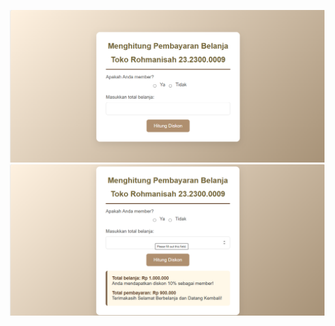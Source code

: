 ![alt text](https://github.com/rohma2309/prog_hitung_belanja/blob/main/Screenshot%202024-10-05%20162628.png?raw=true)
![alt text](https://github.com/rohma2309/prog_hitung_belanja/blob/main/Screenshot%202024-10-05%20162558.png?raw=true)
